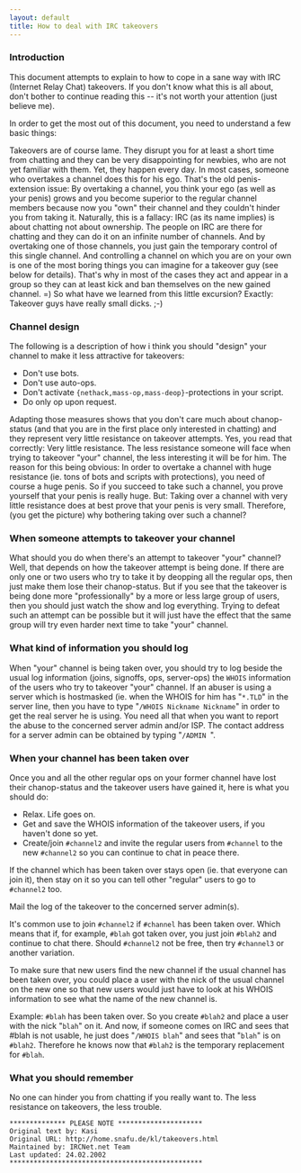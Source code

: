```yaml
---
layout: default
title: How to deal with IRC takeovers
---
```

### Introduction

This document attempts to explain to how to cope in a sane way with IRC
(Internet Relay Chat) takeovers. If you don't know what this is all about,
don't bother to continue reading this -- it's not worth your attention (just
believe me).

In order to get the most out of this document, you need to understand a few
basic things:

Takeovers are of course lame. They disrupt you for at least a short time from
chatting and they can be very disappointing for newbies, who are not yet
familiar with them. Yet, they happen every day. In most cases, someone who
overtakes a channel does this for his ego. That's the old penis-extension issue:
By overtaking a channel, you think your ego (as well as your penis) grows and
you become superior to the regular channel members because now you "own" their
channel and they couldn't hinder you from taking it. Naturally, this is a
fallacy: IRC (as its name implies) is about chatting not about ownership. The
people on IRC are there for chatting and they can do it on an infinite number of
channels. And by overtaking one of those channels, you just gain the temporary
control of this single channel. And controlling a channel on which you are on
your own is one of the most boring things you can imagine for a takeover guy
(see below for details).
That's why in most of the cases they act and appear in a group so they can at
least kick and ban themselves on the new gained channel. =) So what have we
learned from this little excursion?  Exactly: Takeover guys have really small
dicks. ;-)


### Channel design

The following is a description of how i think you should "design" your channel
to make it less attractive for takeovers:
* Don't use bots.
* Don't use auto-ops.
* Don't activate `{nethack,mass-op,mass-deop}`-protections in your script.
* Do only op upon request.

Adapting those measures shows that you don't care much about chanop-status (and
that you are in the first place only interested in chatting) and they represent
very little resistance on takeover attempts. Yes, you read that correctly: Very
little resistance. The less resistance someone will face when trying to takeover
"your" channel, the less interesting it will be for him. The reason for this
being obvious: In order to overtake a channel with huge resistance (ie. tons of
bots and scripts with protections), you need of course a huge penis. So if you
succeed to take such a channel, you prove yourself that your penis is really
huge. But: Taking over a channel with very little resistance does at best prove
that your penis is very small. Therefore, (you get the picture) why bothering
taking over such a channel?

### When someone attempts to takeover your channel

What should you do when there's an attempt to takeover "your" channel? Well,
that depends on how the takeover attempt is being done. If there are only one or
two users who try to take it by deopping all the regular ops, then just make
them lose their chanop-status. But if you see that the takeover is being done
more "professionally" by a more or less large group of users, then you should
just watch the show and log everything. Trying to defeat such an attempt can be
possible but it will just have the effect that the same group will try even
harder next time to take "your" channel.

### What kind of information you should log

When "your" channel is being taken over, you should try to log beside the usual
log information (joins, signoffs, ops, server-ops) the `WHOIS` information of
the users who try to takeover "your" channel. If an abuser is using a server
which is hostmasked (ie. when the WHOIS for him has "`*.TLD`" in the server
line, then you have to type "`/WHOIS Nickname Nickname`" in order to get the
real server he is using. You need all that when you want to report the abuse to
the concerned server admin and/or ISP. The contact address for a server admin
can be obtained by typing "`/ADMIN `".

### When your channel has been taken over

Once you and all the other regular ops on your former channel have lost their
chanop-status and the takeover users have gained it, here is what you should do:
* Relax. Life goes on.
* Get and save the WHOIS information of the takeover users, if you haven't done
  so yet.
* Create/join `#channel2` and invite the regular users from `#channel` to the new
  `#channel2` so you can continue to chat in peace there.

If the channel which has been taken over stays open (ie. that everyone can join
it), then stay on it so you can tell other "regular" users to go to `#channel2`
too.

Mail the log of the takeover to the concerned server admin(s).

It's common use to join `#channel2` if `#channel` has been taken over. Which means
that if, for example, `#blah` got taken over, you just join `#blah2` and continue to
chat there. Should `#channel2` not be free, then try `#channel3` or another
variation.

To make sure that new users find the new channel if the usual channel has been
taken over, you could place a user with the nick of the usual channel on the new
one so that new users would just have to look at his WHOIS information to see
what the name of the new channel is.

Example: `#blah` has been taken over. So you create `#blah2` and place a user with
the nick "`blah`" on it. And now, if someone comes on IRC and sees that #blah is
not usable, he just does "`/WHOIS blah`" and sees that "`blah`" is on `#blah2`.
Therefore he knows now that `#blah2` is the temporary replacement for `#blah`.


### What you should remember

No one can hinder you from chatting if you really want to.
The less resistance on takeovers, the less trouble.


	************** PLEASE NOTE *********************
	Original text by: Kasi
	Original URL: http://home.snafu.de/kl/takeovers.html
	Maintained by: IRCNet.net Team
	Last updated: 24.02.2002
	************************************************

